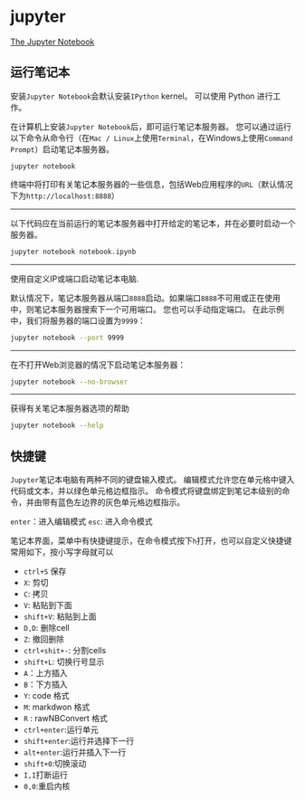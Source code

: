 # jupyter

[The Jupyter Notebook][]

[The Jupyter Notebook]: https://jupyter-notebook.readthedocs.io/en/latest/

## 运行笔记本

安装`Jupyter Notebook`会默认安装`IPython` kernel。 可以使用 Python 进行工作。

在计算机上安装`Jupyter Notebook`后，即可运行笔记本服务器。 
您可以通过运行以下命令从命令行（在`Mac / Linux`上使用`Terminal`，在Windows上使用`Command Prompt`）启动笔记本服务器。

```
jupyter notebook
```

终端中将打印有关笔记本服务器的一些信息，包括Web应用程序的`URL`（默认情况下为`http://localhost:8888`）

***
以下代码应在当前运行的笔记本服务器中打开给定的笔记本，并在必要时启动一个服务器。

```bash
jupyter notebook notebook.ipynb
```

***
使用自定义IP或端口启动笔记本电脑.

默认情况下，笔记本服务器从端口`8888`启动。如果端口`8888`不可用或正在使用中，则笔记本服务器搜索下一个可用端口。 
您也可以手动指定端口。 在此示例中，我们将服务器的端口设置为`9999`：

```bash
jupyter notebook --port 9999
```

***
在不打开Web浏览器的情况下启动笔记本服务器：

```bash
jupyter notebook --no-browser
```

***

获得有关笔记本服务器选项的帮助

```bash
jupyter notebook --help
```

## 快捷键

`Jupyter`笔记本电脑有两种不同的键盘输入模式。 
编辑模式允许您在单元格中键入代码或文本，并以绿色单元格边框指示。 
命令模式将键盘绑定到笔记本级别的命令，并由带有蓝色左边界的灰色单元格边框指示。

`enter`：进入编辑模式
`esc`: 进入命令模式

笔记本界面，菜单中有快捷键提示，在命令模式按下`h`打开，也可以自定义快捷键
常用如下，按小写字母就可以

+ `ctrl+S` 保存
+ `X`: 剪切
+ `C`: 拷贝
+ `V`: 粘贴到下面
+ `shift+V`: 粘贴到上面
+ `D,D`: 删除cell
+ `Z`: 撤回删除
+ `ctrl+shit+-`: 分割cells
+ `shift+L`: 切换行号显示
+ `A`：上方插入
+ `B`：下方插入
+ `Y`: code 格式
+ `M`: markdwon 格式
+ `R` : rawNBConvert 格式
+ `ctrl+enter`:运行单元
+ `shift+enter`:运行并选择下一行
+ `alt+enter`:运行并插入下一行
+ `shift+0`:切换滚动
+ `I,I`打断运行
+ `0,0`:重启内核